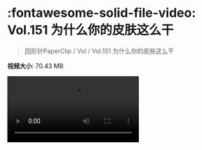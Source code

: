 # :fontawesome-solid-file-video: Vol.151 为什么你的皮肤这么干

> 回形针PaperClip / Vol / Vol.151 为什么你的皮肤这么干

**视频大小**: 70.43 MB

<div class="video"><video src="https://file.hsyhx.top/archive/回形针PaperClip/Vol/Vol.151 为什么你的皮肤这么干.mp4" controls preload>🤔 您的浏览器不支持 video 标签</video></div>